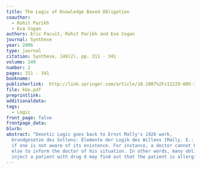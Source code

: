 ```yaml
---
title: The Logic of Knowledge Based Obligation
coauthor: 
  - Rohit Parikh
  - Eva Cogan
authors: Eric Pacuit, Rohit Parikh and Eva Cogan 
journal: Synthese
year: 2006
type: journal
citation: Synthese, 149(2), pp. 311 - 341
volume: 149
number: 2
pages: 311 - 341
bookname:
publisherlink:  http://link.springer.com/article/10.1007%2Fs11229-005-3877-6
file: kbo.pdf
preprintlink:  
additionaldata:
tags: 
  - Logic
front_page: false
frontpage_data:  
blurb: 
abstract: "Deontic Logic goes back to Ernst Mally's 1926 work, 
  Grundgesetze des Sollens: Elemente der Logik des Willens [Mally. E.: 1926, Grundgesetze des Sollens: Elemente der Logik des Willens, Leuschner & Lubensky, Graz], where he presented axioms for the notion 'p ought to be the case'. Some difficulties were found in Mally's axioms, and the field has much developed. Logic of Knowledge goes back to Hintikka's work Knowledge and Belief [Hintikka, J.: 1962, Knowledge and Belief: An Introduction to the Logic of the Two Notions, Cornell University Press] in which he proposed formal logics of knowledge and belief. This field has also developed quite a great deal and is now the subject of the TARK conferences. However, there has been relatively little work combining the two notions of knowledge (belief) with the notion of obligation. (See, however, [Lomuscio, A. and Sergot, M.: 2003, Studia Logica 75 63 - 92; Moore, R. C.:1990, In J. F. Allen, J. Hendler and A. Tate (eds.), Readings in Planning, Morgan Kaufmann Publishers, San Mateo, CA]) In this paper we point out that an agent's obligations are often  dependent on what the agent knows, and indeed one cannot reasonably be expected to respond to a problem 
  if one is not aware of its existence. For instance, a doctor cannot be expected to treat a patient unless she is aware of the fact that he is sick, and this creates a secondary obligation on the patient or someone 
  else to inform the doctor of his situation. In other words, many obligations are situation dependent, and only apply in the presence  of the relevant information. Thus a case for combining Deontic Logic with the Logic of Knowledge is clear. We introduce the notion of knowledge based obligation and offer an S5, history based Kripke semantics to express this notion, as this semantics enables us to represent how information is transmitted among agents and how knowledge changes over time as a result of communications. We consider both the case of an absolute obligation (although dependent on information) as well as the (defeasible) notion of an obligation which may be over-ridden by more relevant information. For instance a physician who is about to 
  inject a patient with drug d may find out that the patient is allergic to d and that she should use d0 instead.  Dealing with the second kind of case requires a resort to non-monotonic reasoning and the notion of justified belief which is stronger than plain belief, but weaker than absolute knowledge in that it can be over-ridden.  This notion of justified belief also creates a derived notion of default obligation where an agent has, as far as the agent knows, an obligation to do some action a. A dramatic application of this notion is our analysis of the Kitty Genovese case where, in 1964, a young woman was stabbed to death while 38 neighbours watched from their windows but did nothing. The reason was not indifference, but none of the neighbours had even a default obligation to act, even though, as a group, they did have an obligation to take some action to protect Kitty. "
---
```

    
